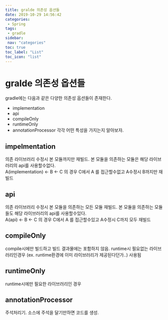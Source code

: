 ```yaml
---
title: gralde 의존성 옵션들
date: 2019-10-29 14:56:42
categories: 
 - Spring
tags: 
 - gradle
sidebar:
 nav: "categories"
toc: true
toc_label: "List"
toc_icon: "list"
---
```


# gralde 의존성 옵션들
gradle에는 다음과 같은 다양한 의존성 옵션들이 존재한다.
- implementation
- api
- compileOnly
- runtimeOnly
- annotationProcessor
각각 어떤 특성을 가지는지 알아보자.

## impelmentation
의존 라이브러리 수정시 본 모듈까지만 재빌드. 본 모듈을 의존하는 모듈은 해당 라이브러리의 api를 사용할수없다.  
A(implementation) <- B <- C 의 경우 C에서 A 를 접근할수없고 A수정시 B까지만 재빌드

## api
의존 라이브러리 수정시 본 모듈을 의존하는 모든 모듈 재빌드. 본 모듈을 의존하는 모듈들도 해당 라이브러리의 api를 사용할수있다.  
A(api) <- B <- C 의 경우 C에서 A 를 접근할수있고 A수정시 C까지 모두 재빌드

## compileOnly
compile시에만 빌드하고 빌드 결과물에는 포함하지 않음. runtime시 필요없는 라이브러리인경우 (ex. runtime환경에 이미 라이브러리가 제공된다던가..) 사용됨

## runtimeOnly
runtime시에만 필요한 라이브러리인 경우

## annotationProcessor
주석처리기. 소스에 주석을 달기만하면 코드를 생성. 